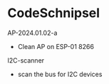 # CodeSchnipsel

AP-2024.01.02-a
- Clean AP on ESP-01 8266

I2C-scanner
- scan the bus for I2C devices
